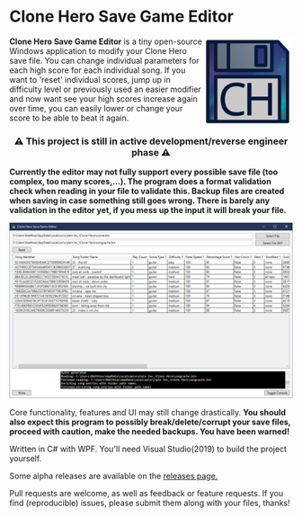 # Clone Hero Save Game Editor
<p><a target="_blank" rel="noopener noreferrer" href="https://raw.githubusercontent.com/matthiasduyck/CloneHeroSaveGameEditor/master/Clone%20Hero%20Save%20Game%20Editor%20Icon.png"><img src="https://raw.githubusercontent.com/matthiasduyck/CloneHeroSaveGameEditor/master/Clone%20Hero%20Save%20Game%20Editor%20Icon.png" width="160" align="right" style="max-width:100%;"></a></p>

<strong>Clone Hero Save Game Editor</strong> is a tiny open-source Windows application to modify your Clone Hero save file. You can change individual parameters for each high score for each individual song. If you want to 'reset' individual scores, jump up in difficulty level or previously used an easier modifier and now want see your high scores increase again over time, you can easily lower or change your score to be able to beat it again.

<h3 align="center">

<g-emoji class="g-emoji" alias="warning" fallback-src="https://github.githubassets.com/images/icons/emoji/unicode/26a0.png">⚠️</g-emoji>
This project is still in active development/reverse engineer phase
<g-emoji class="g-emoji" alias="warning" fallback-src="https://github.githubassets.com/images/icons/emoji/unicode/26a0.png">⚠️</g-emoji>
</h3>




<strong>Currently the editor may not fully support every possible save file (too complex, too many scores,...). The program does a format validation check when reading in your file to validate this. Backup files are created when saving in case something still goes wrong. There is barely any validation in the editor yet, if you mess up the input it will break your file.</strong>

<p><a target="_blank" rel="noopener noreferrer" href="https://raw.githubusercontent.com/matthiasduyck/CloneHeroSaveGameEditor/master/clone%20hero%20save%20game%20editor%20alpha%204%20screenshot.png"><img src="https://raw.githubusercontent.com/matthiasduyck/CloneHeroSaveGameEditor/master/clone%20hero%20save%20game%20editor%20alpha%204%20screenshot.png" style="max-width:100%;"></a></p>

Core functionality, features and UI may still change drastically.
<strong>You should also expect this program to possibly break/delete/corrupt your save files, proceed with caution, make the needed backups. You have been warned!</strong>

Written in C# with WPF.
You'll need Visual Studio(2019) to build the project yourself.

Some alpha releases are available on the <a href="https://github.com/matthiasduyck/CloneHeroSaveGameEditor/releases">releases page.</a>

Pull requests are welcome, as well as feedback or feature requests. If you find (reproducible) issues, please submit them along with your files, thanks!
